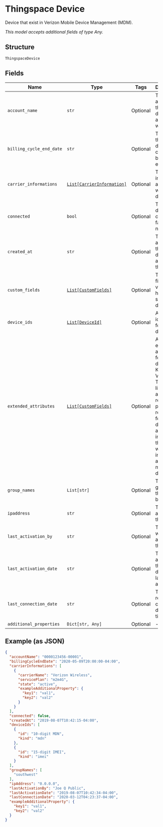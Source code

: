 
# Thingspace Device

Device that exist in Verizon Mobile Device Management (MDM).

*This model accepts additional fields of type Any.*

## Structure

`ThingspaceDevice`

## Fields

| Name | Type | Tags | Description |
|  --- | --- | --- | --- |
| `account_name` | `str` | Optional | The billing account that the device is associated with. |
| `billing_cycle_end_date` | `str` | Optional | The date that the device's current billing cycle ends. |
| `carrier_informations` | [`List[CarrierInformation]`](../../doc/models/carrier-information.md) | Optional | The carrier information associated with the device. |
| `connected` | `bool` | Optional | True if the device is connected; false if it is not. |
| `created_at` | `str` | Optional | The date and time that the device was added to the system. |
| `custom_fields` | [`List[CustomFields]`](../../doc/models/custom-fields.md) | Optional | The custom fields and values that have been set for the device. |
| `device_ids` | [`List[DeviceId]`](../../doc/models/device-id.md) | Optional | All identifiers for the device. |
| `extended_attributes` | [`List[CustomFields]`](../../doc/models/custom-fields.md) | Optional | Any extended attributes for the device, as Key and Value pairs. The pairs listed below are returned as part of the response for a single device, but are not included if the request was for information about multiple devices. |
| `group_names` | `List[str]` | Optional | The device groups that the device belongs to. |
| `ipaddress` | `str` | Optional | The IP address of the device. |
| `last_activation_by` | `str` | Optional | The user who last activated the device. |
| `last_activation_date` | `str` | Optional | The date and time that the device was last activated. |
| `last_connection_date` | `str` | Optional | The most recent connection date and time. |
| `additional_properties` | `Dict[str, Any]` | Optional | - |

## Example (as JSON)

```json
{
  "accountName": "0000123456-00001",
  "billingCycleEndDate": "2020-05-09T20:00:00-04:00",
  "carrierInformations": [
    {
      "carrierName": "Verizon Wireless",
      "servicePlan": "m2m4G",
      "state": "active",
      "exampleAdditionalProperty": {
        "key1": "val1",
        "key2": "val2"
      }
    }
  ],
  "connected": false,
  "createdAt": "2019-08-07T10:42:15-04:00",
  "deviceIds": [
    {
      "id": "10-digit MDN",
      "kind": "mdn"
    },
    {
      "id": "15-digit IMEI",
      "kind": "imei"
    }
  ],
  "groupNames": [
    "southwest"
  ],
  "ipAddress": "0.0.0.0",
  "lastActivationBy": "Joe Q Public",
  "lastActivationDate": "2019-08-07T10:42:34-04:00",
  "lastConnectionDate": "2020-03-12T04:23:37-04:00",
  "exampleAdditionalProperty": {
    "key1": "val1",
    "key2": "val2"
  }
}
```

